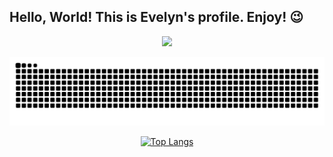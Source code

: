 ## Hello, World! This is Evelyn's profile. Enjoy! 😉
<div align="center">
  <a href="https://github.com/Evdjo">
  <div>  
  <a href="https://www.linkedin.com/in/evelyn-joaquim" target="_blank"><img src="https://img.shields.io/badge/-LinkedIn-%230077B5?style=for-the-badge&logo=linkedin&logoColor=white" target="_blank"></a> 
 
  ![Snake animation](https://github.com/Evdjo/Evdjo/blob/output/github-contribution-grid-snake.svg)
    <div>
   [![Top Langs](https://github-readme-stats.vercel.app/api/top-langs/?username=Evdjo)](https://github.com/Evdjo/github-readme-stats)
    </div>
 
  </div>
</div>





